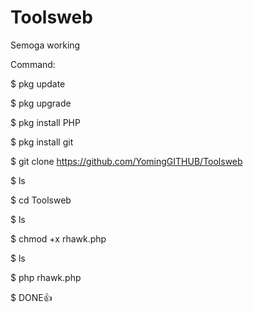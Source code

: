 # Toolsweb
Semoga working

Command:

$ pkg update

$ pkg upgrade

$ pkg install PHP

$ pkg install git

$ git clone https://github.com/YomingGITHUB/Toolsweb

$ ls

$ cd Toolsweb

$ ls

$ chmod +x rhawk.php

$ ls

$ php rhawk.php

$ DONE👍
